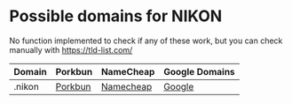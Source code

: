 # Possible domains for NIKON

No function implemented to check if any of these work, but you can check manually with https://tld-list.com/

| Domain | Porkbun | NameCheap | Google Domains |
|---|---|---|---|
| .nikon | [Porkbun](https://porkbun.com/checkout/search?prb=e814663da1&tlds=&idnLanguage=&search=search&q=.nikon) | [Namecheap](https://www.namecheap.com/domains/registration/results/?domain=.nikon) | [Google](https://domains.google.com/registrar/search?searchTerm=.nikon) |
